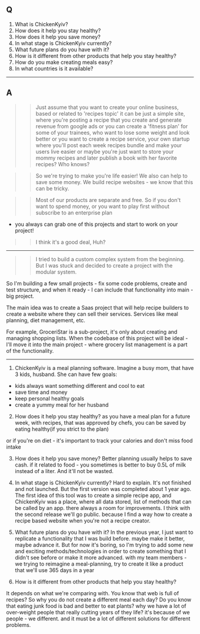 ## Q

1. What is ChickenKyiv?
2. How does it help you stay healthy?
3. How does it help you save money?
4. In what stage is ChickenKyiv currently?
5. What future plans do you have with it?
6. How is it different from other products that help you stay healthy?
7. How do you make creating meals easy?
8. In what countries is it available?

---

## A



>> Just assume that you want to create your online business,
based or related to 'recipes topic'
it can be just a simple site, where you're posting a recipe that
 you create and generate revenue from google ads
or you can create a 'fitness plan' for some of your trainees,
 who want to lose some weight and look better
or you want to create a recipe service, your own startup where
 you'll post each week recipes bundle and make your users live easier
or maybe you're just want to store your mommy recipes and later
 publish a book with her favorite recipes? Who knows?

>> So we're trying to make you're life easier!
We also can help to save some money. We build recipe websites - we know that this can be tricky.

>> Most of our products are separate and free.
So if you don't want to spend money,
or you want to play first without subscribe to an enterprise plan
 - you always can grab one of this projects and start to work on your project!

>> I think it's a good deal, Huh?

---

>> I tried to build a custom complex system from the beginning. But I was stuck and decided to create a project with the modular system.

So I'm building a few small projects - fix some code problems, create and test structure, and when it ready - I can include that functionality into main - big project.

The main idea was to create a Saas project that will help recipe builders to create a website where they can sell their services. Services like meal planning, diet management, etc.

For example, GroceriStar is a sub-project, it's only about creating and managing shopping lists. When the codebase of this project will be ideal - I'll move it into the main project - where grocery list management is a part of the functionality.

--- 

1. ChickenKyiv is a meal planning software. Imagine a busy mom, that have 3 kids, husband.
She can have few goals:
- kids always want something different and cool to eat
- save time and money
- keep personal healthy goals
- create a yummy meal for her husband

2. How does it help you stay healthy?
as you have a meal plan for a future week, with recipes, that was approved by chefs, you can be saved by eating healthy(if you strict to the plan)

or if you're on diet - it's important to track your calories and don't miss food intake

3. How does it help you save money?
Better planning usually helps to save cash. if it related to food - you sometimes is better to buy 0.5L of milk instead of a liter. And it'll not be wasted.

4. In what stage is ChickenKyiv currently?
Hard to explain. It's not finished and not launched.
But the first version was completed about 1 year ago. The first idea of this tool was to create a simple recipe app, and ChickenKyiv was a place, where all data stored, list of methods that can be called by an app.
there always a room for improvements. I think with the second release we'll go public. because I find a way how to create a recipe based website when you're not a recipe creator.

5. What future plans do you have with it?
In the previous year, I just want to replicate a functionality that I was build before. maybe make it better, maybe advance it.
But for now it's boring, so I'm trying to add some new and exciting methods/technologies in order to create something that I didn't see before or make it more advanced.
with my team members - we trying to reimagine a meal-planning, try to create it like a product that we'll use 365 days in a year

6. How is it different from other products that help you stay healthy?

It depends on what we're comparing with.
You know that web is full of recipes? So why you do not create a different meal each day?
Do you know that eating junk food is bad and better to eat plants? why we have a lot of over-weight people that really cutting years of they life?
it's because of we people - we different. and it must be a lot of different solutions for different problems.

